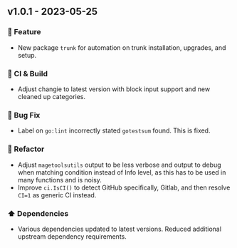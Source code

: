 ## v1.0.1 - 2023-05-25

### 🎉 Feature

- New package `trunk` for automation on trunk installation, upgrades, and setup.

### 🤖 CI & Build

- Adjust changie to latest version with block input support and new cleaned up categories.

### 🐛 Bug Fix

- Label on `go:lint` incorrectly stated `gotestsum` found. This is fixed.

### 🔨 Refactor

- Adjust `magetoolsutils` output to be less verbose and output to debug when matching condition instead of Info level, as this has to be used in many functions and is noisy.
- Improve `ci.IsCI()` to detect GitHub specifically, Gitlab, and then resolve `CI=1` as generic CI instead.

### ⬆️ Dependencies

- Various dependencies updated to latest versions.
  Reduced additional upstream dependency requirements.
